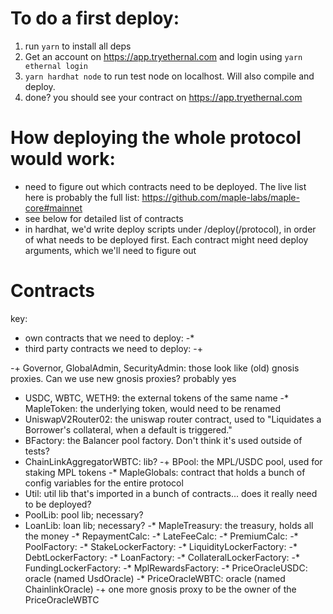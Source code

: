 # To do a first deploy:
1. run `yarn` to install all deps
2. Get an account on https://app.tryethernal.com and login using `yarn ethernal login`
3. `yarn hardhat node` to run test node on localhost. Will also compile and deploy.
4. done? you should see your contract on https://app.tryethernal.com

# How deploying the whole protocol would work:
- need to figure out which contracts need to be deployed. The live list here is probably the full list: https://github.com/maple-labs/maple-core#mainnet
- see below for detailed list of contracts
- in hardhat, we'd write deploy scripts under /deploy(/protocol), in order of what needs to be deployed first. Each contract might need deploy arguments, which we'll need to figure out


# Contracts
key:
- own contracts that we need to deploy: -*
- third party contracts we need to deploy: -+

-+ Governor, GlobalAdmin, SecurityAdmin: those look like (old) gnosis proxies. Can we use new gnosis proxies? probably yes
- USDC, WBTC, WETH9: the external tokens of the same name
-* MapleToken: the underlying token, would need to be renamed
- UniswapV2Router02: the uniswap router contract, used to "Liquidates a Borrower's collateral, when a default is triggered."
- BFactory: the Balancer pool factory. Don't think it's used outside of tests?
- ChainLinkAggregatorWBTC: lib?
-+ BPool: the MPL/USDC pool, used for staking MPL tokens
-* MapleGlobals: contract that holds a bunch of config variables for the entire protocol
- Util: util lib that's imported in a bunch of contracts... does it really need to be deployed?
- PoolLib: pool lib; necessary?
- LoanLib: loan lib; necessary?
-* MapleTreasury: the treasury, holds all the money
-* RepaymentCalc:
-* LateFeeCalc:
-* PremiumCalc:
-* PoolFactory:
-* StakeLockerFactory:
-* LiquidityLockerFactory:
-* DebtLockerFactory:
-* LoanFactory:
-* CollateralLockerFactory:
-* FundingLockerFactory:
-* MplRewardsFactory:
-* PriceOracleUSDC: oracle (named UsdOracle)
-* PriceOracleWBTC: oracle (named ChainlinkOracle)
-+ one more gnosis proxy to be the owner of the PriceOracleWBTC

